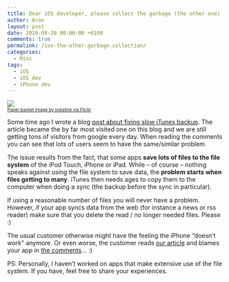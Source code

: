 ```yaml
---
title: Dear iOS developer, please collect the garbage (the other one)
author: Aron
layout: post
date: 2010-08-20 00:00:00 +0100
comments: true
permalink: /ios-the-other-garbage-collection/
categories:
  - Misc
tags:
  - iOS
  - iOS dev
  - iPhone dev
---
```

![][1]  
<a style="font-size: 10px;" href="http://www.flickr.com/photos/oskaline/" target="_blank">Paper basket image by oskaline via Flickr</a>

Some time ago I wrote a blog [post about fixing slow iTunes backup][2]. The article became the by far most visited one on this blog and we are still getting tons of visitors from google every day. When reading the comments you can see that lots of users seem to have the same/similar problem.

<!--more-->

The issue results from the fact, that some apps **save lots of files to the file system** of the iPod Touch, iPhone or iPad. While &#8211; of course &#8211; nothing speaks against using the file system to save data, the **problem starts when files getting to many**. iTunes then needs ages to copy them to the computer when doing a sync (the backup before the sync in particular).

If using a reasonable number of files you will never have a problem. However, if your app syncs data from the web (for instance a news or rss reader) make sure that you delete the read / no longer needed files. Please :)

The usual customer otherwise might have the feeling the iPhone &#8220;doesn&#8217;t work&#8221; anymore. Or even worse, the customer reads [our article][2] and blames your app in [the comments][3]&#8230; :)

PS: Personally, I haven&#8217;t worked on apps that make extensive use of the file system. If you have, feel free to share your experiences. 

 [1]: http://farm1.static.flickr.com/36/84970969_68529bd4f1.jpg
 [2]: /slow-itunes-sync-backup/
 [3]: /slow-itunes-sync-backup/#comments